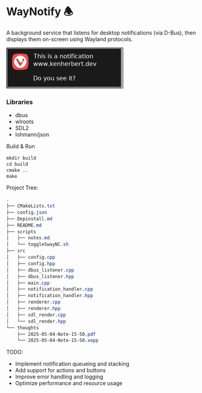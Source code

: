 # WayNotify 🕭

A background service that listens for desktop notifications (via D-Bus), then displays them on-screen using Wayland protocols.


![Screenshot](./showoff/hyprshot.png)


### Libraries

- dbus
- wlroots
- SDL2
- lohmann/json


Build & Run

```
mkdir build
cd build
cmake ..
make
```



Project Tree:

```css
.
├── CMakeLists.txt
├── config.json
├── Depinstall.md
├── README.md
├── scripts
│   ├── notes.md
│   └── toggleSwayNC.sh
├── src
│   ├── config.cpp
│   ├── config.hpp
│   ├── dbus_listener.cpp
│   ├── dbus_listener.hpp
│   ├── main.cpp
│   ├── notification_handler.cpp
│   ├── notification_handler.hpp
│   ├── renderer.cpp
│   ├── renderer.hpp
│   ├── sdl_render.cpp
│   └── sdl_render.hpp
└── thoughts
    ├── 2025-05-04-Note-15-50.pdf
    └── 2025-05-04-Note-15-50.xopp
```


TODO:
- Implement notification queueing and stacking
- Add support for actions and buttons
- Improve error handling and logging
- Optimize performance and resource usage

